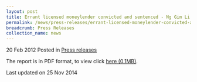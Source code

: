 ```yaml
---
layout: post
title: Errant licensed moneylender convicted and sentenced - Ng Gim Li (JXM Investment Pte Ltd) - Press release
permalink: /news/press-releases/errant-licensed-moneylender-convicted-and-sentenced-ng-gim-li-jxm-investment-pte-ltd-press
breadcrumb: Press Releases
collection_name: news
---
```

20 Feb 2012 Posted in [Press releases](/news/press-releases)

The report is in PDF format, to view click [here (0.1MB)](/files/news/press-releases/2012/02/linkclicka175.pdf).


<p class="right-side-updated">Last updated on 25 Nov 2014</p>
